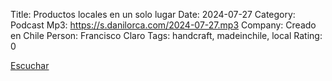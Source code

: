 Title: Productos locales en un solo lugar
Date: 2024-07-27
Category: Podcast
Mp3: https://s.danilorca.com/2024-07-27.mp3
Company: Creado en Chile
Person: Francisco Claro
Tags: handcraft, madeinchile, local
Rating: 0

<a href="https://s.danilorca.com/2024-07-27.mp3" type="audio/mpeg">
Escuchar
</a>
